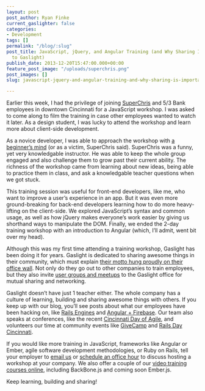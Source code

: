 ```yaml
---
layout: post
post_author: Ryan Finke
current_gaslighter: false
categories:
- Development
tags: []
permalink: "/blog/:slug"
post_title: JavaScript, jQuery, and Angular Training (and Why Sharing Is Important
  to Gaslight)
publish_date: 2013-12-20T15:47:00.000+00:00
feature_post_image: "/uploads/superchris.png"
post_images: []
slug: javascript-jquery-and-angular-training-and-why-sharing-is-important-to-gaslight

---
```

Earlier this week, I had the privilege of joining [SuperChris](https://twitter.com/superchris) and 5/3 Bank employees in downtown Cincinnati for a JavaScript workshop. I was asked to come along to film the training in case other employees wanted to watch it later. As a design student, I was lucky to attend the workshop and learn more about client-side development.



As a novice developer, I was able to approach the workshop with [a beginner’s mind](http://gaslight.co/blog/the-benefits-of-approaching-problems-with-a-beginners-mind) (or as a victim, SuperChris said). SuperChris was a funny, yet very knowledgable instructor. He was able to keep the whole group engaged and also challenge them to grow past their current ability. The richness of the workshop came from learning about new ideas, being able to practice them in class, and ask a knowledgable teacher questions when we got stuck.



This training session was useful for front-end developers, like me, who want to improve a user’s experience in an app. But it was even more ground-breaking for back-end developers learning how to do more heavy-lifting on the client-side. We explored JavaScript’s syntax and common usage, as well as how jQuery makes everyone’s work easier by giving us shorthand ways to manipulate the DOM. Finally, we ended the 2-day training workshop with an introduction to Angular (which, I’ll admit, went bit over my head).



Although this was my first time attending a training workshop, Gaslight has been doing it for years. Gaslight is dedicated to sharing awesome things in their community, which must explain [their motto hung proudly on their office wall](http://gaslight.co/blog/with-purpose). Not only do they go out to other companies to train employees, but they also invite [user groups and meetups](http://www.meetup.com/TechLife-Cincinnati/) to the Gaslight office for mutual sharing and networking.



Gaslight doesn’t have just 1 teacher either. The whole company has a culture of learning, building and sharing awesome things with others. If you keep up with our blog, you’ll see posts about what our employees have been hacking on, like [Rails Engines](http://gaslight.co/blog/maintainable-and-scalable-systems-with-rails-engines) and [Angular + Firebase](http://gaslight.co/blog/angular-plus-firebase-is-rad). Our team also speaks at conferences, like the recent [Cincinnati Day of Agile](http://gaslight.co/blog/were-presenting-at-the-cincinnati-day-of-agile), and volunteers our time at community events like [GiveCamp](http://gaslight.co/blog/they-should-call-it-getcamp) and [Rails Day Cincinnati](http://www.eventbrite.com/e/rails-day-cincinnati-tickets-8952795051).



If you would like more training in JavaScript, frameworks like Angular or Ember, agile software development methodologies, or Ruby on Rails, tell your employer to [email us](mailto:training@gaslight.co) or [schedule an office hour](http://gaslight.co/office-hours) to discuss hosting a workshop at your company. We also offer a couple of our [video training courses online](http://gaslight.co/training/), including BackBone.js and coming soon Ember.js. 



Keep learning, building and sharing!